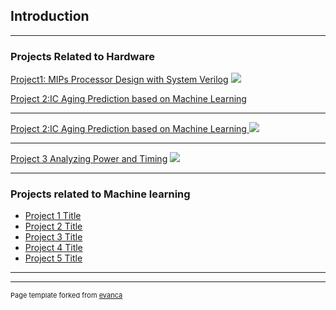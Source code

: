 ## Introduction

---

### Projects Related to Hardware 

[Project1: MIPs Processor Design with System Verilog](/sample_page1)
<img src="images/dummy_thumbnail.jpg?raw=true"/>

[Project 2:IC Aging Prediction based on Machine Learning ](/sample_page2)

---
[Project 2:IC Aging Prediction based on Machine Learning ](/pdf/sample_presentation.pdf)
<img src="images/dummy_thumbnail.jpg?raw=true"/>

---
[Project 3 Analyzing Power and Timing](http://example.com/)
<img src="images/dummy_thumbnail.jpg?raw=true"/>

---

### Projects related to Machine learning

- [Project 1 Title](http://example.com/)
- [Project 2 Title](http://example.com/)
- [Project 3 Title](http://example.com/)
- [Project 4 Title](http://example.com/)
- [Project 5 Title](http://example.com/)

---




---
<p style="font-size:11px">Page template forked from <a href="https://github.com/evanca/quick-portfolio">evanca</a></p>
<!-- Remove above link if you don't want to attibute -->
